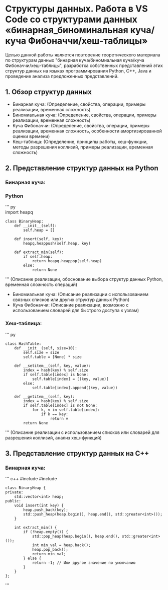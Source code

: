# Структуры данных. Работа в VS Code со структурами данных «бинарная_биноминальная куча/куча Фибоначчи/хеш-таблицы»
Целью данной работы является повторение теоретического материала по структурам данных "бинарная куча/биномиальная куча/куча Фибоначчи/хеш-таблицы", разработка собственных представлений этих структур данных на языках программирования Python, C++, Java и проведение анализа предложенных представлений.
## 1. Обзор структур данных

-  Бинарная куча: (Определение, свойства, операции, примеры реализации, временная сложность)
-  Биномиальная куча: (Определение, свойства, операции, примеры реализации, временная сложность)
-  Куча Фибоначчи: (Определение, свойства, операции, примеры реализации, временная сложность, особенности амортизированной оценки времени)
-  Кеш-таблица: (Определение, принципы работы, хеш-функции, методы разрешения коллизий, примеры реализации, временная сложность)
## 2. Представление структур данных на Python

### Бинарная куча:
### Python 
''' py   
import heapq

    class BinaryHeap:
        def __init__(self):
            self.heap = []

        def insert(self, key):
            heapq.heappush(self.heap, key)

        def extract_min(self):
            if self.heap:
                return heapq.heappop(self.heap)
            else:
                return None
'''
(Описание реализации, обоснование выбора структур данных Python, временная сложность операций)
- Биномиальная куча: (Описание реализации с использованием связных списков или других структур данных Python)
- Куча Фибоначчи: (Описание реализации, возможно с использованием словарей для быстрого доступа к узлам)
### Хеш-таблица:
''' py

    class HashTable:
        def __init__(self, size=10):
            self.size = size
            self.table = [None] * size

        def __setitem__(self, key, value):
            index = hash(key) % self.size
            if self.table[index] is None:
                self.table[index] = [(key, value)]
            else:
                self.table[index].append((key, value))

        def __getitem__(self, key):
            index = hash(key) % self.size
            if self.table[index] is not None:
                for k, v in self.table[index]:
                    if k == key:
                        return v
            return None
'''
(Описание реализации с использованием списков или словарей для разрешения коллизий, анализ хеш-функций)
## 3. Представление структур данных на C++

### Бинарная куча:
''' c++
#include <vector>
    #include <algorithm>

    class BinaryHeap {
    private:
        std::vector<int> heap;
    public:
        void insert(int key) {
            heap.push_back(key);
            std::push_heap(heap.begin(), heap.end(), std::greater<int>());
        }

        int extract_min() {
            if (!heap.empty()) {
                std::pop_heap(heap.begin(), heap.end(), std::greater<int>());
                int min_val = heap.back();
                heap.pop_back();
                return min_val;
            } else {
                return -1; // Или другое значение по умолчанию
            }
        }
    };
'''



